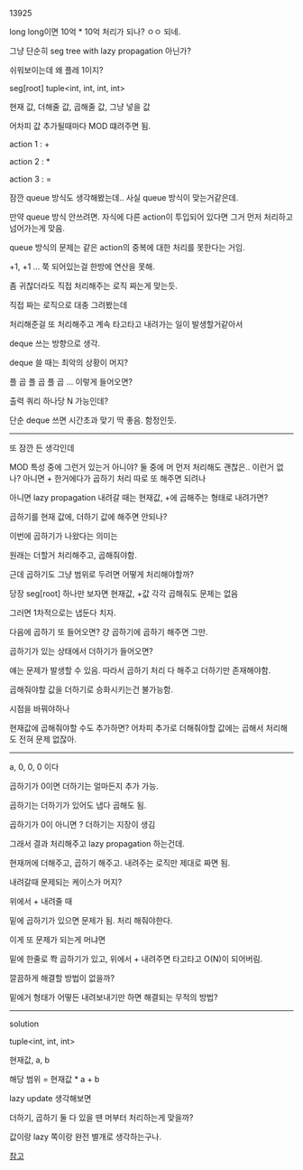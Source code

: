 13925

long long이면 10억 * 10억 처리가 되나? ㅇㅇ 되네.

그냥 단순히 seg tree with lazy propagation 아닌가?

쉬워보이는데 왜 플레 1이지?

seg[root] tuple<int, int, int, int>

현재 값, 더해줄 값, 곱해줄 값, 그냥 넣을 값

어차피 값 추가될때마다 MOD 떄려주면 됨.

action 1 : +

action 2 : *

action 3 : =

잠깐 queue 방식도 생각해봤는데.. 사실 queue 방식이 맞는거같은데.

만약 queue 방식 안쓰려면. 자식에 다른 action이 투입되어 있다면 그거 먼저 처리하고 넘어가는게 맞음.

queue 방식의 문제는 같은 action의 중복에 대한 처리를 못한다는 거임.

+1, +1 ... 쭉 되어있는걸 한방에 연산을 못해.

좀 귀찮더라도 직접 처리해주는 로직 짜는게 맞는듯.

직접 짜는 로직으로 대충 그려봤는데

처리해준걸 또 처리해주고 계속 타고타고 내려가는 일이 발생할거같아서

deque 쓰는 방향으로 생각.

deque 쓸 때는 최악의 상황이 머지?

플 곱 플 곱 플 곱 ... 이렇게 들어오면?

출력 쿼리 하나당 N 가능인데?

단순 deque 쓰면 시간초과 맞기 딱 좋음. 함정인듯.

---

또 잠깐 든 생각인데

MOD 특성 중에 그런거 있는거 아니야? 둘 중에 머 먼저 처리해도 괜찮은.. 이런거 없나? 아니면 + 한거에다가 곱하기 처리 따로 또 해주면 되려나

아니면 lazy propagation 내려갈 때는 현재값, +에 곱해주는 형태로 내려가면?

곱하기를 현재 값에, 더하기 값에 해주면 안되나?

이번에 곱하기가 나왔다는 의미는

원래는 더할거 처리해주고, 곱해줘야함.

근데 곱하기도 그냥 범위로 두려면 어떻게 처리해야할까?

당장 seg[root] 하나만 보자면 현재값, +값 각각 곱해줘도 문제는 없음

그러면 1차적으로는 냅둔다 치자.

다음에 곱하기 또 들어오면? 걍 곱하기에 곱하기 해주면 그만.

곱하기가 있는 상태에서 더하기가 들어오면?

얘는 문제가 발생할 수 있음. 따라서 곱하기 처리 다 해주고 더하기만 존재해야함.

곱해줘야할 값을 더하기로 승화시키는건 불가능함.

시점을 바꿔야하나

현재값에 곱해줘야할 수도 추가하면? 어차피 추가로 더해줘야할 값에는 곱해서 처리해도 전혀 문제 없잖아.


---

a, 0, 0, 0 이다

곱하기가 0이면 더하기는 얼마든지 추가 가능.

곱하기는 더하기가 있어도 냅다 곱해도 됨.

곱하기가 0이 아니면 ? 더하기는 지장이 생김

그래서 결과 처리해주고 lazy propagation 하는건데.

현재꺼에 더해주고, 곱하기 해주고. 내려주는 로직만 제대로 짜면 됨.

내려갈때 문제되는 케이스가 머지?

위에서 + 내려줄 때

밑에 곱하기가 있으면 문제가 됨. 처리 해줘야한다.

이게 또 문제가 되는게 머냐면

밑에 한줄로 쫙 곱하기가 있고, 위에서 + 내려주면 타고타고 O(N)이 되어버림.

깔끔하게 해결할 방법이 없을까?

밑에거 형태가 어떻든 내려보내기만 하면 해결되는 무적의 방법?

---

solution

tuple<int, int, int>

현재값, a, b

해당 범위 = 현재값 * a + b

lazy update 생각해보면

더하기, 곱하기 둘 다 있을 땐 머부터 처리하는게 맞을까?

값이랑 lazy 쪽이랑 완전 별개로 생각하는구나.

[참고](https://justicehui.github.io/ps/2019/06/14/BOJ13925/)

